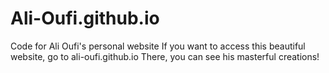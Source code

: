 # Ali-Oufi.github.io
Code for Ali Oufi's personal website
If you want to access this beautiful website, go to
ali-oufi.github.io
There, you can see his masterful creations!
